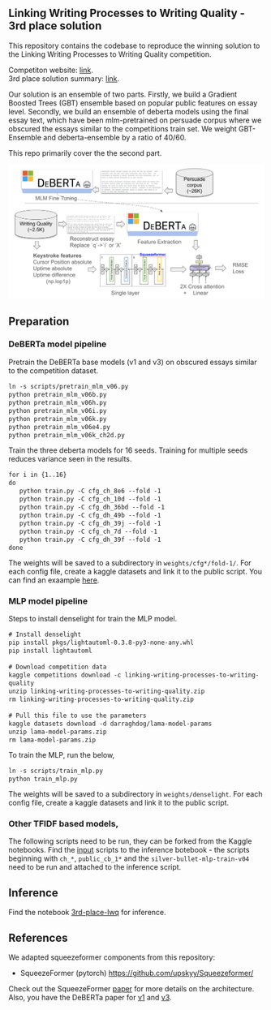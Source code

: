 ## Linking Writing Processes to Writing Quality - 3rd place solution

This repository contains the codebase to reproduce the winning solution to the Linking Writing Processes to Writing Quality competition. 

Competiton website: [link](https://www.kaggle.com/c/linking-writing-processes-to-writing-quality/overview).  
3rd place solution summary: [link](https://www.kaggle.com/competitions/linking-writing-processes-to-writing-quality/discussion/466906). 

Our solution is an ensemble of two parts. Firstly, we build a Gradient Boosted Trees (GBT) ensemble based on popular public features on essay level. Secondly, we build an ensemble of deberta models using the final essay text, which have been mlm-pretrained on persuade corpus where we obscured the essays similar to the competitions train set. We weight GBT-Ensemble and deberta-ensemble by a ratio of 40/60.
  
This repo primarily cover the the second part. 

![](architecture_overview.png)

## Preparation

### DeBERTa model pipeline 
Pretrain the DeBERTa base models (v1 and v3) on obscured essays similar to the competition dataset. 
```
ln -s scripts/pretrain_mlm_v06.py
python pretrain_mlm_v06b.py
python pretrain_mlm_v06h.py
python pretrain_mlm_v06i.py
python pretrain_mlm_v06k.py
python pretrain_mlm_v06e4.py
python pretrain_mlm_v06k_ch2d.py
``` 
  
Train the three deberta models for 16 seeds. Training for multiple seeds reduces variance seen in the results.  
```
for i in {1..16}
do
   python train.py -C cfg_ch_8e6 --fold -1
   python train.py -C cfg_ch_10d --fold -1
   python train.py -C cfg_dh_36bd --fold -1
   python train.py -C cfg_dh_49b --fold -1
   python train.py -C cfg_dh_39j --fold -1
   python train.py -C cfg_ch_7d --fold -1
   python train.py -C cfg_dh_39f --fold -1
done
```
The weights will be saved to a subdirectory in `weights/cfg*/fold-1/`. For each config file, create a kaggle datasets and link it to the public script. You can find an exaample [here](https://www.kaggle.com/code/darraghdog/3rd-place-deberta-weights-cfg-dh-39a).
  
### MLP model pipeline
Steps to install denselight for train the MLP model.
```
# Install denselight
pip install pkgs/lightautoml-0.3.8-py3-none-any.whl
pip install lightautoml

# Download competition data
kaggle competitions download -c linking-writing-processes-to-writing-quality
unzip linking-writing-processes-to-writing-quality.zip
rm linking-writing-processes-to-writing-quality.zip

# Pull this file to use the parameters
kaggle datasets download -d darraghdog/lama-model-params
unzip lama-model-params.zip
rm lama-model-params.zip
```
To train the MLP, run the below,
```
ln -s scripts/train_mlp.py
python train_mlp.py
```
 
The weights will be saved to a subdirectory in `weights/denselight`. For each config file, create a kaggle datasets and link it to the public script. 

### Other TFIDF based models, 

The following scripts need to be run, they can be forked from the Kaggle notebooks. 
Find the [input](https://www.kaggle.com/code/darraghdog/3rd-place-lwq/input) scripts to the inference botebook - the scripts beginning with `ch_*`, `public_cb_1*` and the `silver-bullet-mlp-train-v04` need to be run and attached to the inference script. 
 
## Inference
Find the notebook [3rd-place-lwq](https://www.kaggle.com/code/darraghdog/3rd-place-lwq/input) for inference.

## References

We adapted squeezeformer components from this repository: 
- SqueezeFormer (pytorch) https://github.com/upskyy/Squeezeformer/

Check out the SqueezeFormer [paper](https://arxiv.org/pdf/2206.00888.pdf) for more details on the architecture. 
Also, you have the DeBERTa paper for [v1](https://arxiv.org/abs/2006.03654) and [v3](https://arxiv.org/abs/2111.09543).


